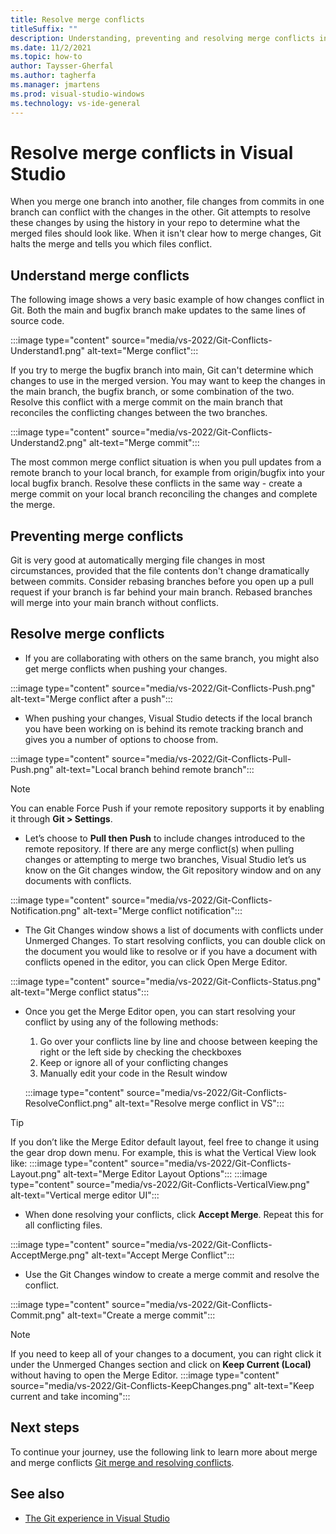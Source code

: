```yaml
---
title: Resolve merge conflicts
titleSuffix: ""
description: Understanding, preventing and resolving merge conflicts in VS.
ms.date: 11/2/2021
ms.topic: how-to
author: Taysser-Gherfal
ms.author: tagherfa
ms.manager: jmartens
ms.prod: visual-studio-windows
ms.technology: vs-ide-general
---
```

# Resolve merge conflicts in Visual Studio

When you merge one branch into another, file changes from commits in one branch can conflict with the changes in the other. Git attempts to resolve these changes by using the history in your repo to determine what the merged files should look like. When it isn't clear how to merge changes, Git halts the merge and tells you which files conflict.

## Understand merge conflicts

The following image shows a very basic example of how changes conflict in Git. Both the main and bugfix branch make updates to the same lines of source code.

:::image type="content" source="media/vs-2022/Git-Conflicts-Understand1.png" alt-text="Merge conflict":::

If you try to merge the bugfix branch into main, Git can't determine which changes to use in the merged version. You may want to keep the changes in the main branch, the bugfix branch, or some combination of the two. Resolve this conflict with a merge commit on the main branch that reconciles the conflicting changes between the two branches.

:::image type="content" source="media/vs-2022/Git-Conflicts-Understand2.png" alt-text="Merge commit":::

The most common merge conflict situation is when you pull updates from a remote branch to your local branch, for example from origin/bugfix into your local bugfix branch. Resolve these conflicts in the same way - create a merge commit on your local branch reconciling the changes and complete the merge.

## Preventing merge conflicts

Git is very good at automatically merging file changes in most circumstances, provided that the file contents don't change dramatically between commits. Consider rebasing branches before you open up a pull request if your branch is far behind your main branch. Rebased branches will merge into your main branch without conflicts.

## Resolve merge conflicts

- If you are collaborating with others on the same branch, you might also get merge conflicts when pushing your changes. 

:::image type="content" source="media/vs-2022/Git-Conflicts-Push.png" alt-text="Merge conflict after a push":::

- When pushing your changes, Visual Studio detects if the local branch you have been working on is behind its remote tracking branch and gives you a number of options to choose from.

:::image type="content" source="media/vs-2022/Git-Conflicts-Pull-Push.png" alt-text="Local branch behind remote branch":::

> [!NOTE]
> You can enable Force Push if your remote repository supports it by enabling it through **Git > Settings**.

- Let’s choose to **Pull then Push** to include changes introduced to the remote repository. If there are any merge conflict(s) when pulling changes or attempting to merge two branches, Visual Studio let’s us know on the Git changes window, the Git repository window and on any documents with conflicts.

:::image type="content" source="media/vs-2022/Git-Conflicts-Notification.png" alt-text="Merge conflict notification":::

- The Git Changes window shows a list of documents with conflicts under Unmerged Changes. To start resolving conflicts, you can double click on the document you would like to resolve or if you have a document with conflicts opened in the editor, you can click Open Merge Editor.

:::image type="content" source="media/vs-2022/Git-Conflicts-Status.png" alt-text="Merge conflict status":::

- Once you get the Merge Editor open, you can start resolving your conflict by using any of the following methods: 
    1. Go over your conflicts line by line and choose between keeping the right or the left side by checking the checkboxes
    1. Keep or ignore all of your conflicting changes
    1. Manually edit your code in the Result window

    :::image type="content" source="media/vs-2022/Git-Conflicts-ResolveConflict.png" alt-text="Resolve merge conflict in VS":::

> [!TIP]
> If you don’t like the Merge Editor default layout, feel free to change it using the gear drop down menu. For example, this is what the Vertical View look like:
> :::image type="content" source="media/vs-2022/Git-Conflicts-Layout.png" alt-text="Merge Editor Layout Options":::
> :::image type="content" source="media/vs-2022/Git-Conflicts-VerticalView.png" alt-text="Vertical merge editor UI":::

- When done resolving your conflicts, click **Accept Merge**. Repeat this for all conflicting files.

:::image type="content" source="media/vs-2022/Git-Conflicts-AcceptMerge.png" alt-text="Accept Merge Conflict":::

- Use the Git Changes window to create a merge commit and resolve the conflict.

:::image type="content" source="media/vs-2022/Git-Conflicts-Commit.png" alt-text="Create a merge commit":::

> [!NOTE]
> If you need to keep all of your changes to a document, you can right click it under the Unmerged Changes section and click on **Keep Current (Local)** without having to open the Merge Editor. 
>:::image type="content" source="media/vs-2022/Git-Conflicts-KeepChanges.png" alt-text="Keep current and take incoming":::

## Next steps

To continue your journey, use the following link to learn more about merge and merge conflicts [Git merge and resolving conflicts](https://git-scm.com/docs/git-merge).

## See also

- [The Git experience in Visual Studio](../ide/git-with-visual-studio.md)